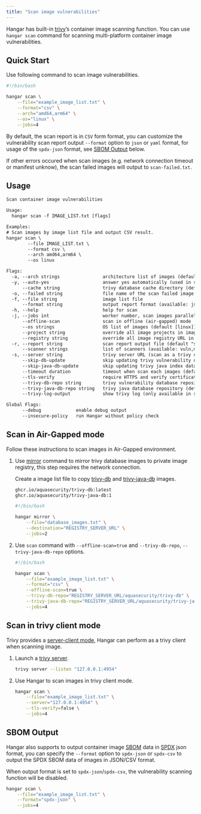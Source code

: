 ```yaml
---
title: "Scan image vulnerabilities"
---
```


Hangar has built-in [trivy](https://aquasecurity.github.io/trivy/)’s container image scanning function. You can use `hangar scan` command for scanning multi-platform container image vulnerabilities.

## Quick Start

Use following command to scan image vulnerabilities.

```bash
#!/bin/bash

hangar scan \
    --file="example_image_list.txt" \
    --format="csv" \
    --arch="amd64,arm64" \
    --os="linux" \
    --jobs=4
```

By default, the scan report is in `CSV` form format, you can customize the vulnerability scan report output `--format` option to `json` or `yaml` format, for usage of the `spdx-json` format, see [SBOM Output](#sbom-output) below.

If other errors occured when scan images (e.g. network connection timeout or manifest unknow), the scan failed images will output to `scan-failed.txt`.

## Usage

```txt title="hangar scan --help"
Scan container image vulnerabilities

Usage:
  hangar scan -f IMAGE_LIST.txt [flags]

Examples:
# Scan images by image list file and output CSV result.
hangar scan \
        --file IMAGE_LIST.txt \
        --format csv \
        --arch amd64,arm64 \
        --os linux

Flags:
  -a, --arch strings                architecture list of images (default [amd64,arm64])
  -y, --auto-yes                    answer yes automatically (used in shell script)
      --cache string                trivy database cache directory (default "/Users/stwang/Library/Caches/trivy")
  -o, --failed string               file name of the scan failed image list (default "scan-failed.txt")
  -f, --file string                 image list file
      --format string               output report format (available: json/yaml/csv/spdx-csv/spdx-json) (default "csv")
  -h, --help                        help for scan
  -j, --jobs int                    worker number, scan images parallelly (1-20) (default 1)
      --offline-scan                scan in offline (air-gapped) mode
      --os strings                  OS list of images (default [linux])
      --project string              override all image projects in image list
      --registry string             override all image registry URL in image list
  -r, --report string               scan report output file (default "scan-report.[FORMAT]")
      --scanner strings             list of scanners (available: vuln,misconfig,secret,license) (default [vuln])
  -s, --server string               trivy server URL (scan as a trivy client mode)
      --skip-db-update              skip updating trivy vulnerability database
      --skip-java-db-update         skip updating trivy java index database
      --timeout duration            timeout when scan each images (default 10m0s)
      --tls-verify                  require HTTPS and verify certificates (default true)
      --trivy-db-repo string        trivy vulnerability database repository (default "ghcr.io/aquasecurity/trivy-db")
      --trivy-java-db-repo string   trivy java database repository (default "ghcr.io/aquasecurity/trivy-java-db")
      --trivy-log-output            show trivy log (only available in single worker mode)

Global Flags:
      --debug             enable debug output
      --insecure-policy   run Hangar without policy check
```

## Scan in Air-Gapped mode

Follow these instructions to scan images in Air-Gapped environment.

1. Use [mirror](/docs/v1.8/mirror/mirror) command to mirror trivy database images to private image registry, this step requires the network connection.

    Create a image list file to copy [trivy-db](https://github.com/aquasecurity/trivy-db/pkgs/container/trivy-db) and [trivy-java-db](https://github.com/aquasecurity/trivy-java-db/pkgs/container/trivy-java-db) images.

    ```txt title="database_images.txt"
    ghcr.io/aquasecurity/trivy-db:latest
    ghcr.io/aquasecurity/trivy-java-db:1
    ```

    ```bash
    #!/bin/bash

    hangar mirror \
        --file="database_images.txt" \
        --destination="REGISTRY_SERVER_URL" \
        --jobs=2
    ```

1. Use `scan` command with `--offline-scan=true` and `--trivy-db-repo`, `--trivy-java-db-repo` options.

    ```bash
    #!/bin/bash

    hangar scan \
        --file="example_image_list.txt" \
        --format="csv" \
        --offline-scan=true \
        --trivy-db-repo="REGISTRY_SERVER_URL/aquasecurity/trivy-db" \
        --trivy-java-db-repo="REGISTRY_SERVER_URL/aquasecurity/trivy-java-db" \
        --jobs=4
    ```

## Scan in trivy client mode

Trivy provides a [server-client mode](https://aquasecurity.github.io/trivy/v0.50/docs/references/modes/client-server/), Hangar can perform as a trivy client when scanning image.

1. Launch a [trivy server](https://aquasecurity.github.io/trivy/v0.50/docs/references/configuration/cli/trivy_server/).

    ```bash
    trivy server --listen "127.0.0.1:4954"
    ```

1. Use Hangar to scan images in trivy client mode.

    ```bash
    hangar scan \
        --file="example_image_list.txt" \
        --server="127.0.0.1:4954" \
        --tls-verify=false \
        --jobs=4
    ```

## SBOM Output

Hangar also supports to output container image [SBOM](https://cyclonedx.org/capabilities/sbom/) data in [SPDX](https://spdx.dev/) json format, you can specify the `--format` option to `spdx-json` or `spdx-csv` to output the SPDX SBOM data of images in JSON/CSV format.

When output format is set to `spdx-json`/`spdx-csv`, the vulnerability scanning function will be disabled.

```bash
hangar scan \
    --file="example_image_list.txt" \
    --format="spdx-json" \
    --jobs=4
```
